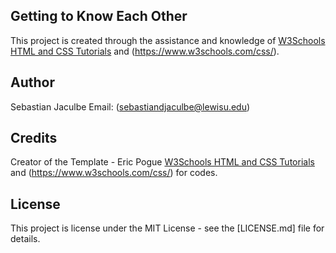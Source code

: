 ## Getting to Know Each Other
This project is created through the assistance and knowledge of 
[W3Schools HTML and CSS Tutorials](https://www.w3schools.com/html/) and (https://www.w3schools.com/css/). 

## Author
Sebastian Jaculbe Email: (sebastiandjaculbe@lewisu.edu)

## Credits
Creator of the Template - Eric Pogue
[W3Schools HTML and CSS Tutorials](https://www.w3schools.com/html/) and (https://www.w3schools.com/css/) for codes.

## License
This project is license under the MIT License - see the [LICENSE.md] file for details.